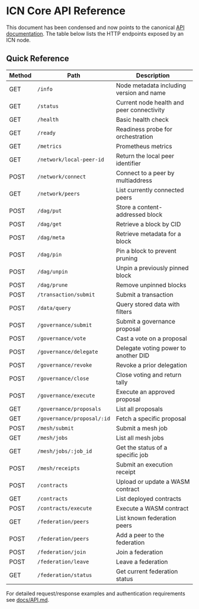 # ICN Core API Reference
This document has been condensed and now points to the canonical [API documentation](docs/API.md). The table below lists the HTTP endpoints exposed by an ICN node.

## Quick Reference

| Method | Path | Description |
|-------|------|-------------|
| GET | `/info` | Node metadata including version and name |
| GET | `/status` | Current node health and peer connectivity |
| GET | `/health` | Basic health check |
| GET | `/ready` | Readiness probe for orchestration |
| GET | `/metrics` | Prometheus metrics |
| GET | `/network/local-peer-id` | Return the local peer identifier |
| POST | `/network/connect` | Connect to a peer by multiaddress |
| GET | `/network/peers` | List currently connected peers |
| POST | `/dag/put` | Store a content-addressed block |
| POST | `/dag/get` | Retrieve a block by CID |
| POST | `/dag/meta` | Retrieve metadata for a block |
| POST | `/dag/pin` | Pin a block to prevent pruning |
| POST | `/dag/unpin` | Unpin a previously pinned block |
| POST | `/dag/prune` | Remove unpinned blocks |
| POST | `/transaction/submit` | Submit a transaction |
| POST | `/data/query` | Query stored data with filters |
| POST | `/governance/submit` | Submit a governance proposal |
| POST | `/governance/vote` | Cast a vote on a proposal |
| POST | `/governance/delegate` | Delegate voting power to another DID |
| POST | `/governance/revoke` | Revoke a prior delegation |
| POST | `/governance/close` | Close voting and return tally |
| POST | `/governance/execute` | Execute an approved proposal |
| GET | `/governance/proposals` | List all proposals |
| GET | `/governance/proposal/:id` | Fetch a specific proposal |
| POST | `/mesh/submit` | Submit a mesh job |
| GET | `/mesh/jobs` | List all mesh jobs |
| GET | `/mesh/jobs/:job_id` | Get the status of a specific job |
| POST | `/mesh/receipts` | Submit an execution receipt |
| POST | `/contracts` | Upload or update a WASM contract |
| GET | `/contracts` | List deployed contracts |
| POST | `/contracts/execute` | Execute a WASM contract |
| GET | `/federation/peers` | List known federation peers |
| POST | `/federation/peers` | Add a peer to the federation |
| POST | `/federation/join` | Join a federation |
| POST | `/federation/leave` | Leave a federation |
| GET | `/federation/status` | Get current federation status |

For detailed request/response examples and authentication requirements see [docs/API.md](docs/API.md).
